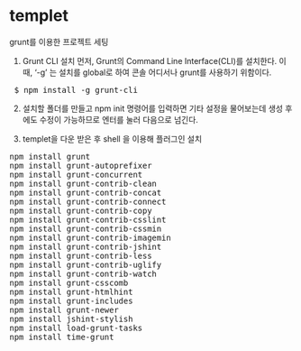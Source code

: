 # templet
grunt를 이용한 프로젝트 세팅

1) Grunt CLI 설치
먼저, Grunt의 Command Line Interface(CLI)를 설치한다. 이때, ‘-g’ 는 설치를 global로 하여 콘솔 어디서나 grunt를 사용하기 위함이다.

<pre>
 $ npm install -g grunt-cli
</pre>

2) 설치할 폴더를 만들고 npm init 명령어를 입력하면 기타 설정을 물어보는데 생성 후에도 수정이 가능하므로 엔터를 눌러 다음으로 넘긴다.

3) templet을 다운 받은 후 shell 을 이용해 플러그인 설치
<pre>
npm install grunt
npm install grunt-autoprefixer
npm install grunt-concurrent
npm install grunt-contrib-clean
npm install grunt-contrib-concat
npm install grunt-contrib-connect
npm install grunt-contrib-copy
npm install grunt-contrib-csslint
npm install grunt-contrib-cssmin
npm install grunt-contrib-imagemin
npm install grunt-contrib-jshint
npm install grunt-contrib-less
npm install grunt-contrib-uglify
npm install grunt-contrib-watch
npm install grunt-csscomb
npm install grunt-htmlhint
npm install grunt-includes
npm install grunt-newer
npm install jshint-stylish
npm install load-grunt-tasks
npm install time-grunt
</pre>

